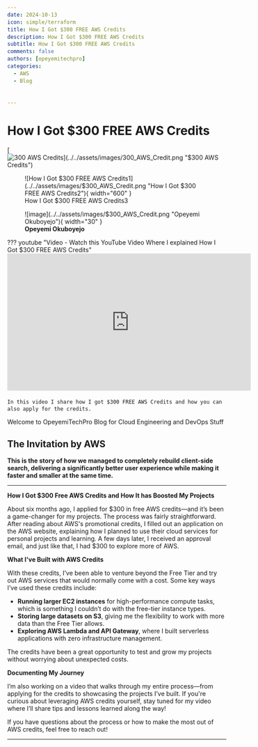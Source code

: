```yaml
---
date: 2024-10-13
icon: simple/terraform
title: How I Got $300 FREE AWS Credits
description: How I Got $300 FREE AWS Credits 
subtitle: How I Got $300 FREE AWS Credits
comments: false
authors: [opeyemitechpro]
categories:
  - AWS
  - Blog
  

---
```


# How I Got $300 FREE AWS Credits

[![$300 AWS Credits](../../assets/images/$300_AWS_Credit.png "$300 AWS Credits")](https://opeyemitech.pro/my-projects/blog)

<figure markdown="span">
  ![How I Got $300 FREE AWS Credits1](../../assets/images/$300_AWS_Credit.png "How I Got $300 FREE AWS Credits2"){ width="600" }
  <figcaption>How I Got $300 FREE AWS Credits3</figcaption>
</figure>

<figure markdown="1">
![image](../../assets/images/$300_AWS_Credit.png "Opeyemi Okuboyejo"){ width="30" }
<figcaption><strong>Opeyemi Okuboyejo</strong></figcaption>
</figure>

<!-- more -->


??? youtube "Video - Watch this YouTube Video Where I explained How I Got $300 FREE AWS Credits"
    <iframe width="560" height="315" src="https://www.youtube-nocookie.com/embed/NY7DHvo1XVM?si=KfN1qCMItT-M3QCE" title="YouTube video player" frameborder="0" allow="accelerometer; autoplay; clipboard-write; encrypted-media; gyroscope; picture-in-picture; web-share" referrerpolicy="strict-origin-when-cross-origin" allowfullscreen></iframe>

    In this video I share how I got $300 FREE AWS Credits and how you can also apply for the credits.



Welcome to OpeyemiTechPro Blog for Cloud Engineering and DevOps Stuff


## The Invitation by AWS


__This is the story of how we managed to completely rebuild client-side search,
delivering a significantly better user experience while making it faster and
smaller at the same time.__


---

**How I Got $300 Free AWS Credits and How It has Boosted My Projects**

About six months ago, I applied for $300 in free AWS credits—and it’s been a game-changer for my projects. The process was fairly straightforward. After reading about AWS's promotional credits, I filled out an application on the AWS website, explaining how I planned to use their cloud services for personal projects and learning. A few days later, I received an approval email, and just like that, I had $300 to explore more of AWS.

**What I've Built with AWS Credits**

With these credits, I’ve been able to venture beyond the Free Tier and try out AWS services that would normally come with a cost. Some key ways I’ve used these credits include:
- **Running larger EC2 instances** for high-performance compute tasks, which is something I couldn’t do with the free-tier instance types.
- **Storing large datasets on S3**, giving me the flexibility to work with more data than the Free Tier allows.
- **Exploring AWS Lambda and API Gateway**, where I built serverless applications with zero infrastructure management.

The credits have been a great opportunity to test and grow my projects without worrying about unexpected costs.

**Documenting My Journey**

I’m also working on a video that walks through my entire process—from applying for the credits to showcasing the projects I’ve built. If you're curious about leveraging AWS credits yourself, stay tuned for my video where I’ll share tips and lessons learned along the way!

If you have questions about the process or how to make the most out of AWS credits, feel free to reach out!

---


